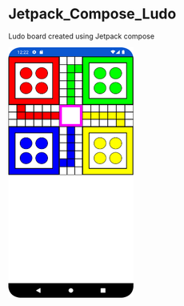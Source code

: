 # Jetpack_Compose_Ludo
Ludo board created using Jetpack compose

<img height="500" src="https://github.com/AshutoshChakraborty/Jetpack_Compose_Ludo/blob/master/Screenshot_20230512_002225.png" width="250"/>
